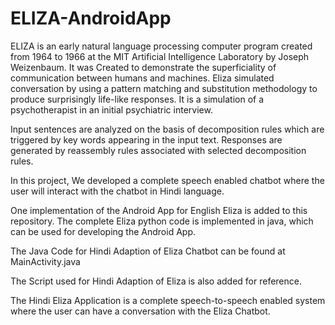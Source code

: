 # ELIZA-AndroidApp
ELIZA is an early natural language processing computer program created from 1964 to 1966 at the MIT Artificial Intelligence Laboratory by Joseph Weizenbaum. It was Created to demonstrate the superficiality of communication between humans and machines. Eliza simulated conversation by using a pattern matching and substitution methodology to produce surprisingly life-like responses. It is a simulation of a psychotherapist in an initial psychiatric interview.

Input sentences are analyzed on the basis of decomposition rules which are triggered by key words appearing in the input text. Responses are generated by reassembly rules associated with selected decomposition rules.

In this project, We developed a complete speech enabled  chatbot where the user will interact with the chatbot in Hindi language. 

One implementation of the Android App for English Eliza is added to this repository. The complete Eliza python code is implemented in java, which can be used for developing the Android App.

The Java Code for Hindi Adaption of Eliza Chatbot can be found at MainActivity.java

The Script used for Hindi Adaption of Eliza is also added for reference. 

The Hindi Eliza Application is a complete speech-to-speech enabled system where the user can have a conversation with the Eliza Chatbot.
